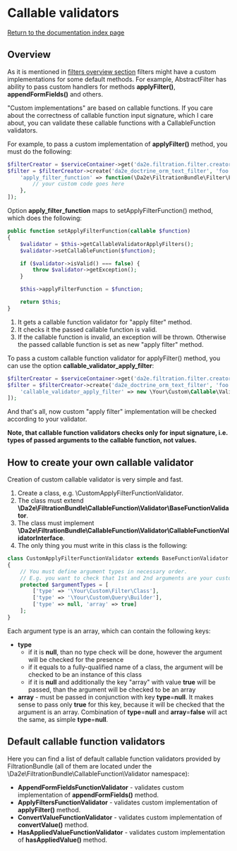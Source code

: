 # Callable validators

[Return to the documentation index page](index.md)

## Overview

As it is mentioned in [filters overview section](filters-overview.md) filters might have a custom implementations for some default methods. For example, AbstractFilter has ability to pass custom handlers for methods **applyFilter()**, **appendFormFields()** and others.

"Custom implementations" are based on callable functions. If you care about the correctness of callable function input signature, which I care about, you can validate these callable functions with a CallableFunction validators.

For example, to pass a custom implementation of **applyFilter()** method, you must do the following:

```php
$filterCreator = $serviceContainer->get('da2e.filtration.filter.creator.filter_creator');
$filter = $filterCreator->create('da2e_doctrine_orm_text_filter', 'foo', [
    'apply_filter_function' => function(\Da2e\FiltrationBundle\Filter\Filter\FilterInterface $filter, $handler) {
        // your custom code goes here
    },
]);
```

Option **apply_filter_function** maps to setApplyFilterFunction() method, which does the following:

```php
public function setApplyFilterFunction(callable $function)
{
    $validator = $this->getCallableValidatorApplyFilters();
    $validator->setCallableFunction($function);

    if ($validator->isValid() === false) {
        throw $validator->getException();
    }

    $this->applyFilterFunction = $function;

    return $this;
}
```

1. It gets a callable function validator for "apply filter" method.
2. It checks it the passed callable function is valid.
3. If the callable function is invalid, an exception will be thrown. Otherwise the passed callable function is set as new "apply filter" method.

To pass a custom callable function validator for applyFilter() method, you can use the option **callable_validator_apply_filter**:

```php
$filterCreator = $serviceContainer->get('da2e.filtration.filter.creator.filter_creator');
$filter = $filterCreator->create('da2e_doctrine_orm_text_filter', 'foo', [
    'callable_validator_apply_filter' => new \Your\Custom\Callable\Validator(),
]);
```

And that's all, now custom "apply filter" implementation will be checked according to your validator.

**Note, that callable function validators checks only for input signature, i.e. types of passed arguments to the callable function, not values.**

## How to create your own callable validator

Creation of custom callable validator is very simple and fast.

1. Create a class, e.g. \CustomApplyFilterFunctionValidator.
2. The class must extend **\Da2e\FiltrationBundle\CallableFunction\Validator\BaseFunctionValidator**.
3. The class must implement **\Da2e\FiltrationBundle\CallableFunction\Validator\CallableFunctionValidatorInterface**.
4. The only thing you must write in this class is the following:
```php
class CustomApplyFilterFunctionValidator extends BaseFunctionValidator implements CallableFunctionValidatorInterface
{
    // You must define argument types in necessary order.
    // E.g. you want to check that 1st and 2nd arguments are your custom implementations of filter/query builder, and you add a 3rd argument, which must be an array.
    protected $argumentTypes = [
        ['type' => '\Your\Custom\Filter\Class'],
        ['type' => '\Your\Custom\Query\Builder'],
        ['type' => null, 'array' => true]
    ];
}
```

Each argument type is an array, which can contain the following keys:

- **type**
    - if it is **null**, than no type check will be done, however the argument will be checked for the presence
    - if it equals to a fully-qualified name of a class, the argument will be checked to be an instance of this class
    - if it is **null** and additionally the key "array" with value **true** will be passed, than the argument will be checked to be an array
- **array** - must be passed in conjunction with key **type**=**null**. It makes sense to pass only **true** for this key, because it will be checked that the argument is an array. Combination of **type**=**null** and **array**=**false** will act the same, as simple **type**=**null**.

## Default callable function validators

Here you can find a list of default callable function validators provided by FiltrationBundle (all of them are located under the \Da2e\FiltrationBundle\CallableFunction\Validator namespace):

- **AppendFormFieldsFunctionValidator** - validates custom implementation of **appendFormFields()** method.
- **ApplyFiltersFunctionValidator** - validates custom implementation of **applyFilter()** method.
- **ConvertValueFunctionValidator** - validates custom implementation of **convertValue()** method.
- **HasAppliedValueFunctionValidator** - validates custom implementation of **hasAppliedValue()** method.
